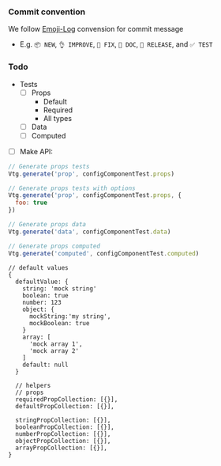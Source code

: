 ### Commit convention
We follow [Emoji-Log](https://github.com/ahmadawais/Emoji-Log/#philosophy) convension for commit message 
- E.g. `📦 NEW`, `👌 IMPROVE`, `🐛 FIX`, `📖 DOC`, `🚀 RELEASE`, and `✅ TEST`
### Todo

- Tests
  - [ ] Props
    - Default
    - Required
    - All types
  - [ ] Data
  - [ ] Computed
- [ ] Make API:

```js
// Generate props tests
Vtg.generate('prop', configComponentTest.props)

// Generate props tests with options
Vtg.generate('prop', configComponentTest.props, {
  foo: true
})

// Generate props data
Vtg.generate('data', configComponentTest.data)

// Generate props computed
Vtg.generate('computed', configComponentTest.computed)
```

```
// default values
{
  defaultValue: {
    string: 'mock string'
    boolean: true
    number: 123
    object: {
      mockString:'my string',
      mockBoolean: true
    }
    array: [
      'mock array 1',
      'mock array 2'
    ]
    default: null
  }
  
  // helpers
  // props
  requiredPropCollection: [{}],
  defaultPropCollection: [{}],

  stringPropCollection: [{}],
  booleanPropCollection: [{}],
  numberPropCollection: [{}],
  objectPropCollection: [{}],
  arrayPropCollection: [{}],
}
```
